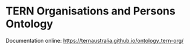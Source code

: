 # TERN Organisations and Persons Ontology

Documentation online: https://ternaustralia.github.io/ontology_tern-org/
